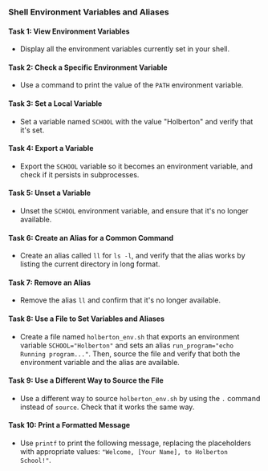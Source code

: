 ### **Shell Environment Variables and Aliases**

#### Task 1: View Environment Variables
- Display all the environment variables currently set in your shell.

#### Task 2: Check a Specific Environment Variable
- Use a command to print the value of the `PATH` environment variable.

#### Task 3: Set a Local Variable
- Set a variable named `SCHOOL` with the value "Holberton" and verify that it's set.

#### Task 4: Export a Variable
- Export the `SCHOOL` variable so it becomes an environment variable, and check if it persists in subprocesses.

#### Task 5: Unset a Variable
- Unset the `SCHOOL` environment variable, and ensure that it's no longer available.

#### Task 6: Create an Alias for a Common Command
- Create an alias called `ll` for `ls -l`, and verify that the alias works by listing the current directory in long format.

#### Task 7: Remove an Alias
- Remove the alias `ll` and confirm that it's no longer available.

#### Task 8: Use a File to Set Variables and Aliases
- Create a file named `holberton_env.sh` that exports an environment variable `SCHOOL="Holberton"` and sets an alias `run_program="echo Running program..."`. Then, source the file and verify that both the environment variable and the alias are available.

#### Task 9: Use a Different Way to Source the File
- Use a different way to source `holberton_env.sh` by using the `.` command instead of `source`. Check that it works the same way.

#### Task 10: Print a Formatted Message
- Use `printf` to print the following message, replacing the placeholders with appropriate values: `"Welcome, [Your Name], to Holberton School!"`.